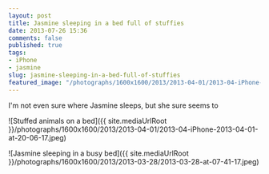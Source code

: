 ```yaml
---
layout: post
title: Jasmine sleeping in a bed full of stuffies
date: 2013-07-26 15:36
comments: false
published: true
tags:
- iPhone
- jasmine
slug: jasmine-sleeping-in-a-bed-full-of-stuffies
featured_image: "/photographs/1600x1600/2013/2013-04-01/2013-04-iPhone-2013-04-01-at-20-06-17.jpeg"
---
```

I'm not even sure where Jasmine sleeps, but she sure seems to

![Stuffed animals on a bed]({{ site.mediaUrlRoot }}/photographs/1600x1600/2013/2013-04-01/2013-04-iPhone-2013-04-01-at-20-06-17.jpeg)

![Jasmine sleeping in a busy bed]({{ site.mediaUrlRoot }}/photographs/1600x1600/2013/2013-03-28/2013-03-28-at-07-41-17.jpeg)

